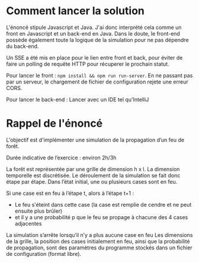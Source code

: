 # Comment lancer la solution

L'énoncé stipule Javascript et Java. J'ai donc interprété cela comme un front en Javascript et un back-end en Java. Dans le doute, le front-end possède également toute la logique de la simulation pour ne pas dépendre du back-end.

Un SSE a été mis en place pour le lien entre front et back, pour éviter de faire un polling de requête HTTP pour récuperer le prochain statut.

Pour lancer le front : `npm install && npm run run-server`. En ne passant pas par un serveur, le chargement de fichier de configuration rejete une erreur CORS.

Pour lancer le back-end : Lancer avec un IDE tel qu'IntelliJ

# Rappel de l'énoncé

L'objectif est d'implémenter une simulation de la propagation d’un feu de forêt.

Durée indicative de l’exercice : environ 2h/3h

La forêt est représentée par une grille de dimension h x l.
La dimension temporelle est discrétisée. Le déroulement de la simulation se fait donc étape par étape.
Dans l’état initial, une ou plusieurs cases sont en feu.

Si une case est en feu à l’étape t, alors à l’étape t+1 :
* Le feu s'éteint dans cette case (la case est remplie de cendre et ne peut ensuite plus brûler)
* et il y a une probabilité p que le feu se propage à chacune des 4 cases adjacentes

La simulation s’arrête lorsqu’il n’y a plus aucune case en feu
Les dimensions de la grille, la position des cases initialement en feu, ainsi que la probabilité de propagation, sont des paramètres du programme stockés dans un fichier de configuration (format libre).
